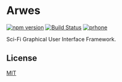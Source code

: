 # Arwes

[![npm version](https://badge.fury.io/js/arwes.svg)](https://badge.fury.io/js/arwes)
[![Build Status](https://travis-ci.org/romelperez/arwes.svg?branch=master)](https://travis-ci.org/romelperez/arwes)
[![prhone](https://img.shields.io/badge/prhone-project-1b38a9.svg)](http://romelperez.com)

Sci-Fi Graphical User Interface Framework.

## License

[MIT](./LICENSE)
